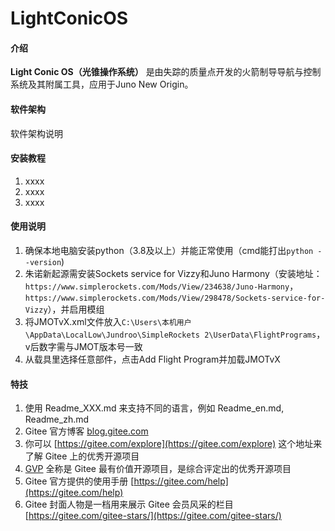 # LightConicOS

#### 介绍
**Light Conic OS（光锥操作系统）** 是由失踪的质量点开发的火箭制导导航与控制系统及其附属工具，应用于Juno New Origin。

#### 软件架构
软件架构说明


#### 安装教程

1.  xxxx
2.  xxxx
3.  xxxx

#### 使用说明

1.  确保本地电脑安装python（3.8及以上）并能正常使用（cmd能打出`python --version`)
2.  朱诺新起源需安装Sockets service for Vizzy和Juno Harmony（安装地址：`https://www.simplerockets.com/Mods/View/234638/Juno-Harmony`，`https://www.simplerockets.com/Mods/View/298478/Sockets-service-for-Vizzy`），并启用模组
3.  将JMOTvX.xml文件放入`C:\Users\本机用户\AppData\LocalLow\Jundroo\SimpleRockets 2\UserData\FlightPrograms`，v后数字需与JMOT版本号一致
4.  从载具里选择任意部件，点击Add Flight Program并加载JMOTvX



#### 特技

1.  使用 Readme\_XXX.md 来支持不同的语言，例如 Readme\_en.md, Readme\_zh.md
2.  Gitee 官方博客 [blog.gitee.com](https://blog.gitee.com)
3.  你可以 [https://gitee.com/explore](https://gitee.com/explore) 这个地址来了解 Gitee 上的优秀开源项目
4.  [GVP](https://gitee.com/gvp) 全称是 Gitee 最有价值开源项目，是综合评定出的优秀开源项目
5.  Gitee 官方提供的使用手册 [https://gitee.com/help](https://gitee.com/help)
6.  Gitee 封面人物是一档用来展示 Gitee 会员风采的栏目 [https://gitee.com/gitee-stars/](https://gitee.com/gitee-stars/)
